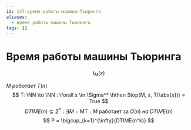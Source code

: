 ```yaml
---
id: 147-время-работы-машины-Тьюринга
aliases:
  - время работы машины Тьюринга
tags: []
---
```


# Время работы машины Тьюринга
$$
t_M(x)
$$

$M\ работает\ T(n)$
$$
T: \NN \to \NN : \forall x \in \Sigma^* \hthen
Stop(M, x, T(\abs{x})) = True
$$
$$
DTIME(n) \subseteq \Sigma^* : \exists M - \text{MТ} : M\ \text{работает за}\ O(n)\ на\ DTIME(n)
$$
$$
P = \bigcup_{k=1}^{\infty}{DTIME(n^k)}
$$
